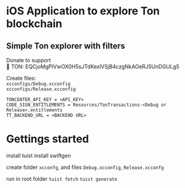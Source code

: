 # iOS Application to explore Ton blockchain

## Simple Ton explorer with filters

Donate to support\
💎 TON: EQCjoMgPIVwOX0H5sJTdKexlVSjB4czgNkAOeRJ5UnDGULg5

Create files:\
`xcconfigs/Debug.xcconfig`\
`xcconfigs/Release.xcconfig`
```
TONCENTER_API_KEY = <API_KEY>
CODE_SIGN_ENTITLEMENTS = Resources/TonTransactions-<Debug or Release>.entitlements
TT_BACKEND_URL = <BACKEND URL>
```

# Gettings started

install tuist
install swiftgen

create folder `xcconfg`, and files `Debug.xcconfig`, `Release.xcconfg`

run in root folder
`tuist fetch`
`tuist generate`